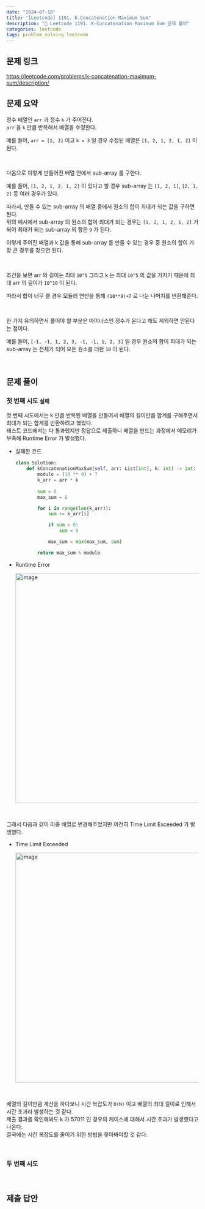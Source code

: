 ```yaml
---
date: "2024-07-18"
title: "[Leetcode] 1191. K-Concatenation Maximum Sum"
description: "😤 Leetcode 1191. K-Concatenation Maximum Sum 문제 풀이"
categories: leetcode
tags: problem_solving leetcode
---
```


## 문제 링크
https://leetcode.com/problems/k-concatenation-maximum-sum/description/

## 문제 요약

정수 배열인 `arr` 과 정수 `k` 가 주어진다.  
`arr` 을 `k` 만큼 반복해서 배열을 수정한다.  

예를 들어, `arr = [1, 2]` 이고 `k = 3` 일 경우 수정된 배열은 `[1, 2, 1, 2, 1, 2]` 이 된다.  

<br>  

다음으로 이렇게 만들어진 배열 안에서 sub-array 를 구한다.  

예를 들어, `[1, 2, 1, 2, 1, 2]` 이 있다고 할 경우 sub-array 는 `[1, 2, 1]`, `[2, 1, 2]` 등 여러 경우가 있다.  

따라서, 만들 수 있는 sub-array 의 배열 중에서 원소의 합이 최대가 되는 값을 구하면 된다.  
위의 예시에서 sub-array 의 원소의 합이 최대가 되는 경우는 `[1, 2, 1, 2, 1, 2]` 가 되어 최대가 되는 sub-array 의 합은 `9` 가 된다.  

이렇게 주어진 배열과 k 값을 통해 sub-array 를 만들 수 있는 경우 중 원소의 합이 가장 큰 경우를 찾으면 된다.  

<br>

조건을 보면 arr 의 길이는 최대 `10^5` 그리고 k 는 최대 `10^5` 의 값을 가지기 때문에 최대 arr 의 길이가 `10^10` 이 된다.  

따라서 합이 너무 클 경우 모듈러 연산을 통해 `(10**9)+7` 로 나눈 나머지를 반환해준다.  

<br>

한 가지 유의하면서 풀어야 할 부분은 마이너스인 정수가 온다고 해도 제외하면 안된다는 점이다.  

예를 들어, `[-1, -1, 1, 2, 3, -1, -1, 1, 2, 3]` 일 경우 원소의 합이 최대가 되는 sub-array 는 전체가 되어 모든 원소를 더한 `10` 이 된다.  

<br>

## 문제 풀이

### 첫 번째 시도 `실패`

첫 번째 시도에서는 k 만큼 반복된 배열을 만들어서 배열의 길이만큼 합계를 구해주면서 최대가 되는 합계를 반환하려고 했었다.  
테스트 코드에서는 다 통과했지만 정답으로 제출하니 배열을 만드는 과정에서 메모리가 부족해 Runtime Error 가 발생했다.  

- 실패한 코드 
    ```python
    class Solution:
        def kConcatenationMaxSum(self, arr: List[int], k: int) -> int:
            modulo = (10 ** 9) + 7
            k_arr = arr * k
            
            sum = 0
            max_sum = 0

            for i in range(len(k_arr)):
                sum += k_arr[i]

                if sum < 0:
                    sum = 0

                max_sum = max(max_sum, sum)

            return max_sum % modulo
    ```

- Runtime Error

    <img width="600" alt="image" src="https://github.com/JIKOID/jikoid.github.io/assets/48994100/d505f6fe-fa3e-4562-ac3c-26d8e48958d1">

<br>

그래서 다음과 같이 이중 배열로 변경해주었지만 여전히 Time Limit Exceeded 가 발생했다.  

- Time Limit Exceeded

    <img width="600" alt="image" src="https://github.com/JIKOID/jikoid.github.io/assets/48994100/778ffefa-8c30-4eda-b769-4781097868aa">

<br>

배열의 길이만큼 계산을 하다보니 시간 복잡도가 `O(N)` 이고 배열의 최대 길이로 인해서 시간 초과라 발생하는 것 같다.  
제출 결과를 확인해봐도 k 가 57011 인 경우의 케이스에 대해서 시간 초과가 발생했다고 나온다.  
결국에는 시간 복잡도를 줄이기 위한 방법을 찾아봐야할 것 같다.  

<br>

### 두 번째 시도




<br>

## 제출 답안